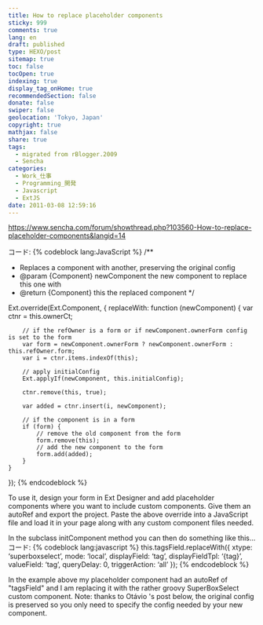 ```yaml
---
title: How to replace placeholder components
sticky: 999
comments: true
lang: en
draft: published
type: HEXO/post
sitemap: true
toc: false
tocOpen: true
indexing: true
display_tag_onHome: true
recommendedSection: false
donate: false
swiper: false
geolocation: 'Tokyo, Japan'
copyright: true
mathjax: false
share: true
tags:
  - migrated from rBlogger.2009
  - Sencha
categories:
  - Work_仕事
  - Programming_開発
  - Javascript
  - ExtJS
date: 2011-03-08 12:59:16
---
```


https://www.sencha.com/forum/showthread.php?103560-How-to-replace-placeholder-components&langid=14


 コード: 
{% codeblock lang:JavaScript %}
/**
 * Replaces a component with another, preserving the original config
 * @param {Component} newComponent the new component to replace this one with
 * @return {Component} this the replaced component
 */

Ext.override(Ext.Component, {
    replaceWith: function (newComponent) {
        var ctnr = this.ownerCt;

        // if the refOwner is a form or if newComponent.ownerForm config is set to the form
        var form = newComponent.ownerForm ? newComponent.ownerForm : this.refOwner.form;
        var i = ctnr.items.indexOf(this);

        // apply initialConfig
        Ext.applyIf(newComponent, this.initialConfig);

        ctnr.remove(this, true);

        var added = ctnr.insert(i, newComponent);

        // if the component is in a form
        if (form) {
            // remove the old component from the form
            form.remove(this);
            // add the new component to the form
            form.add(added);
        }
    }
});
{% endcodeblock %}


 To use it, design your form in Ext Designer and add placeholder components where you want to include custom components. Give them an autoRef and  export the project. Paste the above override into a JavaScript file and load it in your page along with any custom component files needed.


 In the subclass initComponent method you can then do something like this...
 コード: 
{% codeblock lang:javascript %}
this.tagsField.replaceWith({
    xtype: ‘superboxselect’,
    mode: ‘local’,
    displayField: ‘tag’,
    displayFieldTpl: ‘{tag}’,
    valueField: ‘tag’,
    queryDelay: 0,
    triggerAction: ‘all’
}); 
{% endcodeblock %}




In the example above my placeholder component had an autoRef of "tagsField" and I am replacing it with the rather groovy SuperBoxSelect custom component.
Note: thanks to Otávio 's post below, the original config is preserved so you only need to specify the config needed by your new component. 